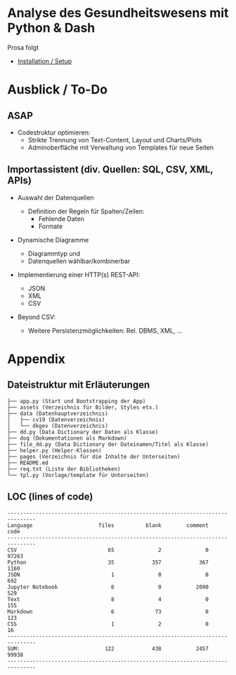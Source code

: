 # Analyse des Gesundheitswesens mit Python &amp; Dash

Prosa folgt

- [Installation / Setup](doq/setup_install.md)

# Ausblick / To-Do


## ASAP 

- Codestruktur optimieren:
    - Strikte Trennung von Text-Content, Layout und Charts/Plots
    - Adminoberfläche mit Verwaltung von Templates für neue Seiten


## Importassistent (div. Quellen: SQL, CSV, XML, APIs)
- Auswahl der Datenquellen
    - Definition der Regeln für Spalten/Zeilen:
        - Fehlende Daten
        - Formate

- Dynamische Diagramme
    - Diagrammtyp und
    - Datenquellen wählbar/kombinerbar

- Implementierung einer HTTP(s) REST-API:
    - JSON
    - XML
    - CSV

- Beyond CSV:
    -  Weitere Persistenzmöglichkeiten: Rel. DBMS, XML, ... 


# Appendix

## Dateistruktur mit Erläuterungen
```
├── app.py (Start und Bootstrapping der App)
├── assets (Verzeichnis für Bilder, Styles etx.)
├── data (Datenhauptverzeichnis)
│   ├── cv19 (Datenverzeichnis)
│   └── dkgev (Datenverzeichnis) 
├── dd.py (Data Dictionary der Daten als Klasse)
├── doq (Dokumentationen als Markdown)
├── file_dd.py (Data Dictionary der Dateinamen/Titel als Klasse)
├── helper.py (Helper-Klassen)
├── pages (Verzeichnis für die Inhalte der Unterseiten)
├── README.md
├── req.txt (Liste der Bibliotheken)
└── tpl.py (Vorlage/template für Unterseiten)
```


## LOC (lines of code)

```
-------------------------------------------------------------------------------
Language                     files          blank        comment           code
-------------------------------------------------------------------------------
CSV                             65              2              0          97263
Python                          35            357            367           1160
JSON                             1              0              0            692
Jupyter Notebook                 6              0           2090            529
Text                             8              4              0            155
Markdown                         6             73              0            123
CSS                              1              2              0             16
-------------------------------------------------------------------------------
SUM:                           122            438           2457          99938
-------------------------------------------------------------------------------
```